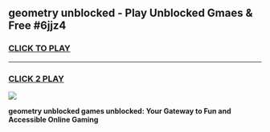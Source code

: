 
## geometry unblocked - Play Unblocked Gmaes & Free #6jjz4
<h3>
<a href="https://news.freeplayer.one?title=geometry_unblocked&ref=24F">CLICK TO PLAY</a></h3>
<hr>

<h3>
<a href="https://news.freeplayer.one?title=geometry_unblocked&ref=24F">CLICK 2 PLAY</a>
  
</h3>

<a href="https://news.freeplayer.one?title=geometry_unblocked&ref=24F/"><img src="https://clearcache.store/games.png"></a>


**geometry unblocked games unblocked: Your Gateway to Fun and Accessible Online Gaming**
